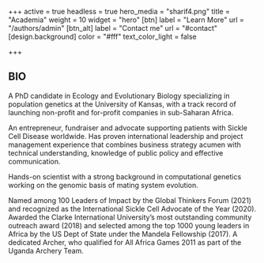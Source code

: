 +++
active = true
headless = true
hero_media = "sharif4.png"
title = "Academia"
weight = 10
widget = "hero"
[btn]
label = "Learn More"
url = "/authors/admin"
[btn_alt]
label = "Contact me"
url = "#contact"
[design.background]
color = "#fff"
text_color_light = false

+++
## BIO

A PhD candidate in Ecology and Evolutionary Biology specializing in population genetics at the University of Kansas, with a track record of launching non-profit and for-profit companies in sub-Saharan Africa.

An entrepreneur, fundraiser and advocate supporting patients with Sickle Cell Disease worldwide. Has proven international leadership and project management experience that combines business strategy acumen with technical understanding, knowledge of public policy and effective communication.

Hands-on scientist with a strong background in computational genetics working on the genomic basis of mating system evolution.

Named among 100 Leaders of Impact by the Global Thinkers Forum (2021) and recognized as the International Sickle Cell Advocate of the Year (2020). Awarded the Clarke International University’s most outstanding community outreach award (2018) and selected among the top 1000 young leaders in Africa by the US Dept of State under the Mandela Fellowship (2017). A dedicated Archer, who qualified for All Africa Games 2011 as part of the Uganda Archery Team.